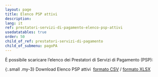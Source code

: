 ```yaml
---
layout: page
title: Elenco PSP attivi
description: 
lang: it
ref: prestatori-servizi-di-pagamento-elenco-psp-attivi
usedatatables: true
order: 50
child_of_ref: prestatori-servizi-di-pagamento
child_of_submenu: pagoPA
---
```


È possibile scaricare l’elenco dei Prestatori di Servizi di Pagamento (PSP):


{:.small .my-3}
Download Elenco PSP attivi&nbsp;&nbsp;[formato CSV](../../../data/pagopa-psp.csv)&nbsp;/&nbsp;[formato XLSX](../../../data/pagopa-psp.xlsx)

